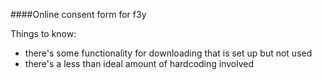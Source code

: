 ####Online consent form for f3y 

Things to know:
* there's some functionality for downloading that is set up but not used 
* there's a less than ideal amount of hardcoding involved
